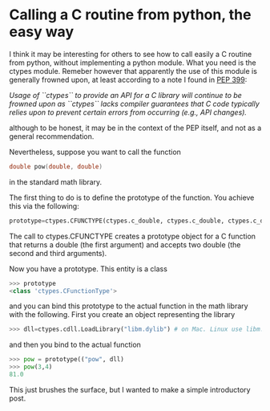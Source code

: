 Calling a C routine from python, the easy way
=============================================

I think it may be interesting for others to see how to call easily a C
routine from python, without implementing a python module. What you need
is the ctypes module. Remeber however that apparently the use of this
module is generally frowned upon, at least according to a note I found
in [PEP 399](http://www.python.org/dev/peps/pep-0399/):

*Usage of \`\`ctypes\`\` to provide an API for a C library will continue
to be frowned upon as \`\`ctypes\`\` lacks compiler guarantees that C
code typically relies upon to prevent certain errors from occurring
(e.g., API changes).*

although to be honest, it may be in the context of the PEP itself, and
not as a general recommendation.

Nevertheless, suppose you want to call the function

```c
double pow(double, double)
```

in the standard math library.

The first thing to do is to define the prototype of the function. You
achieve this via the following:

```python
prototype=ctypes.CFUNCTYPE(ctypes.c_double, ctypes.c_double, ctypes.c_double)
```

The call to ctypes.CFUNCTYPE creates a prototype object for a C function
that returns a double (the first argument) and accepts two double (the
second and third arguments).

Now you have a prototype. This entity is a class

```python
>>> prototype
<class 'ctypes.CFunctionType'>
```

and you can bind this prototype to the actual function in the math
library with the following. First you create an object representing the
library

```python
>>> dll=ctypes.cdll.LoadLibrary("libm.dylib") # on Mac. Linux use libm.so
```

and then you bind to the actual function

```python
>>> pow = prototype(("pow", dll)
>>> pow(3,4)
81.0
```

This just brushes the surface, but I wanted to make a simple
introductory post.
